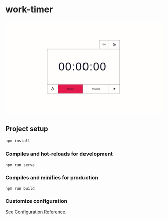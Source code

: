 # work-timer   

![demo](https://github.com/Intercrus/work-timer/blob/master/work-timer.gif)   

## Project setup
```
npm install
```

### Compiles and hot-reloads for development
```
npm run serve
```

### Compiles and minifies for production
```
npm run build
```

### Customize configuration
See [Configuration Reference](https://cli.vuejs.org/config/).
